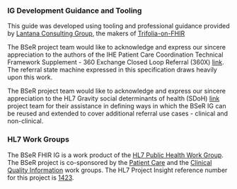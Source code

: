 ### IG Development Guidance and Tooling

This guide was developed using tooling and professional guidance provided by [Lantana Consulting Group](https://www.lantanagroup.com/), the makers of [Trifolia-on-FHIR](https://trifolia-fhir.lantanagroup.com/)

The BSeR project team would like to acknowledge and express our sincere appreciation to the authors of the IHE Patient Care Coordination Technical Framework Supplement - 360 Exchange Closed Loop Referral (360X) [link](https://www.ihe.net/uploadedFiles/Documents/PCC/IHE_PCC_Suppl_360X.pdf). The referral state machine expressed in this specification draws heavily upon this work.

The BSeR project team would like to acknowledge and express our sincere appreciation to the HL7 Gravity social determinants of health (SDoH) [link](https://www.hl7.org/gravity/) project team for their assistance in defining ways in which the BSeR IG can be reused and extended to cover additional referral use cases - clinical and non-clinical.

### HL7 Work Groups

The BSeR FHIR IG is a work product of the [HL7 Public Health Work Group](http://www.hl7.org/Special/committees/pher/index.cfm). The BSeR project is co-sponsored by the [Patient Care](http://www.hl7.org/Special/committees/patientcare/index.cfm) and the [Clinical Quality Information](http://www.hl7.org/Special/committees/cqi/index.cfm) work groups. The HL7 Project Insight reference number for this project is [1423](http://www.hl7.org/Special/committees/pher/projects.cfm?action=edit&ProjectNumber=1423).